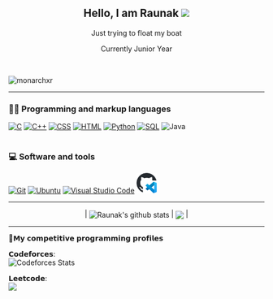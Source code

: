 <div align="center">
  <h2 align="center">Hello, I am Raunak <img src="https://media.giphy.com/media/hvRJCLFzcasrR4ia7z/giphy.gif" width="28"></h2>
  <p>Just trying to float my boat</p>
  <p>Currently Junior Year</p>
</div><br>

<p align="left"> <img src="https://komarev.com/ghpvc/?username=monarchxr" alt="monarchxr" /> </p>

<hr />

### 👨‍💻 Programming and markup languages 
<div>
  <a href="https://github.com/search?q=user%3APrince-Mendiratta+language%3Ac"><img alt="C" src="https://custom-icon-badges.herokuapp.com/badge/C-03599C.svg?logo=c-in-hexagon&logoColor=white" height="24"></a>
  <a href="https://github.com/search?q=user%3APrince-Mendiratta+language%3Acpp"><img alt="C++" src="https://custom-icon-badges.herokuapp.com/badge/C++-9C033A.svg?logo=cpp2&logoColor=white" height="24"></a>
  <a href="https://github.com/search?q=user%3APrince-Mendiratta+language%3Acss"><img alt="CSS" src="https://img.shields.io/badge/CSS-1572B6.svg?logo=css3&logoColor=white" height="24"></a>
  <a href="https://github.com/search?q=user%3APrince-Mendiratta+language%3Ahtml"><img alt="HTML" src="https://img.shields.io/badge/HTML-E34F26.svg?logo=html5&logoColor=white" height="24"></a>
  <a href="https://github.com/search?q=user%3APrince-Mendiratta+language%3Apython"><img alt="Python" src="https://img.shields.io/badge/Python-14354C.svg?logo=python&logoColor=white" height="24"></a>
  <a href="https://github.com/search?q=user%3APrince-Mendiratta+language%3Asql"><img alt="SQL" src="https://custom-icon-badges.herokuapp.com/badge/SQL-025E8C.svg?logo=database&logoColor=white" height="24"></a>
  <img width="30" src="https://raw.githubusercontent.com/marwin1991/profile-technology-icons/refs/heads/main/icons/java.png" alt="Java" title="Java"/>
</div><br>

<!--### 🧰 Frameworks and libraries
<div>
  <img src="https://github.com/devicons/devicon/blob/master/icons/scikitlearn/scikitlearn-original.svg" title="scikitlearn" alt="sckt" width="40" height="40"/>&nbsp;
</div>

<br>
<br>-->

### 💻 Software and tools
<div>
  <a href="#"><img alt="Git" src="https://img.shields.io/badge/Git-F05033.svg?logo=git&logoColor=white" height="24"></a>
  <a href="#"><img alt="Ubuntu" src="https://img.shields.io/badge/Ubuntu-F37626.svg?logo=ubuntu&logoColor=white" height="24"></a>
  <a href="#"><img alt="Visual Studio Code" src="https://img.shields.io/badge/Visual%20Studio%20Code-0078d7.svg?logo=visual-studio-code&logoColor=white" height="24"></a>
  <img src="https://github.com/devicons/devicon/blob/master/icons/githubcodespaces/githubcodespaces-original.svg" title="gcs" alt="gcs" width="40" height="40"/>&nbsp;
  
</div>

<hr />
<div align="center">
  | <img align="center" src="https://github-readme-stats.vercel.app/api?username=monarchxr&show_icons=true&count_private=true&theme=react&&hide_border=tru&bg_color=1F222E&title_color=F85D7F&icon_color=F8D866&include_all_commits=true&cache_seconds=86400" alt="Raunak's github stats" /> | <img align="center" src="https://github-readme-stats.vercel.app/api/top-langs/?username=monarchxr&langs_count=8&layout=compact&theme=react&hide_border=true&bg_color=1F222E&title_color=F85D7F&icon_color=F8D866&hide=C" /> |
</div>


<hr />


👾𝗠𝘆 𝗰𝗼𝗺𝗽𝗲𝘁𝗶𝘁𝗶𝘃𝗲 𝗽𝗿𝗼𝗴𝗿𝗮𝗺𝗺𝗶𝗻𝗴 𝗽𝗿𝗼𝗳𝗶𝗹𝗲𝘀
<div>
  
𝗖𝗼𝗱𝗲𝗳𝗼𝗿𝗰𝗲𝘀: <br>
![Codeforces Stats](https://codeforces-readme-stats.vercel.app/api/card?username=monarchxr)
<br>

𝗟𝗲𝗲𝘁𝗰𝗼𝗱𝗲: <br>
![](https://leetcard.jacoblin.cool/monarchxr?ext=activity)
<br>

<!--𝗔𝘁𝗰𝗼𝗱𝗲𝗿: <br>
[![Atcoder Stats](https://atcoder-readme-stats.vercel.app/stats/monarchxr?show_history=5&width=450)](https://github.com/monarchxr/atcoder-readme-stats)
</div>-->

<!--
**monarchxr/monarchxr** is a ✨ _special_ ✨ repository because its `README.md` (this file) appears on your GitHub profile.

Here are some ideas to get you started:

- 🔭 I’m currently working on ...
- 🌱 I’m currently learning ...
- 👯 I’m looking to collaborate on ...
- 🤔 I’m looking for help with ...
- 💬 Ask me about ...
- 📫 How to reach me: ...
- 😄 Pronouns: ...
- ⚡ Fun fact: ...
-->
